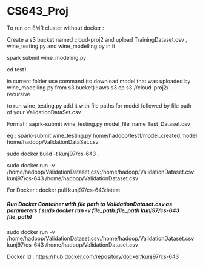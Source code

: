 # CS643_Proj


To run on EMR cluster without docker : 


Create a s3 bucket named cloud-proj2  and upload TrainingDataset.csv , wine_testing.py and wine_modelling.py in it 

spark submit wine_modeling.py

cd test1

 in current folder use command (to download model that was uploaded by wine_modelling.py from s3 bucket) :
aws s3 cp s3://cloud-proj2/ . --recursive
  
 to run wine_testing.py add it with file paths for model followed by file path of your ValidationDataSet.csv
 
 Format : saprk-submit wine_testing.py model_file_name Test_Dataset.csv
 
eg : spark-submit wine_testing.py home/hadoop/test1/model_created.model home/hadoop/ValidationDataSet.csv







sudo docker build -t kunj97/cs-643 .

 sudo docker run -v  /home/hadoop/ValidationDataset.csv:/home/hadoop/ValidationDataset.csv  kunj97/cs-643  /home/hadoop/ValidationDataset.csv




For Docker : 
docker pull kunj97/cs-643:latest
##### Run Docker Container with file path to ValidationDataset.csv as parameters ( sudo docker run -v file_path:file_path kunj97/cs-643 file_path)
sudo docker run -v  /home/hadoop/ValidationDataset.csv:/home/hadoop/ValidationDataset.csv  kunj97/cs-643  /home/hadoop/ValidationDataset.csv

Docker Id : https://hub.docker.com/repository/docker/kunj97/cs-643

